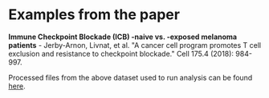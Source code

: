 # Examples from the paper

**Immune Checkpoint Blockade (ICB) -naive vs. -exposed melanoma patients** - Jerby-Arnon, Livnat, et al. "A cancer cell program promotes T cell exclusion and resistance to checkpoint blockade." Cell 175.4 (2018): 984-997.

Processed files from the above dataset used to run analysis can be found [here](https://drive.google.com/drive/u/2/folders/1mGEwpzIFutuLQ_kMd7Xn9n6V2bFpAPUA). 

